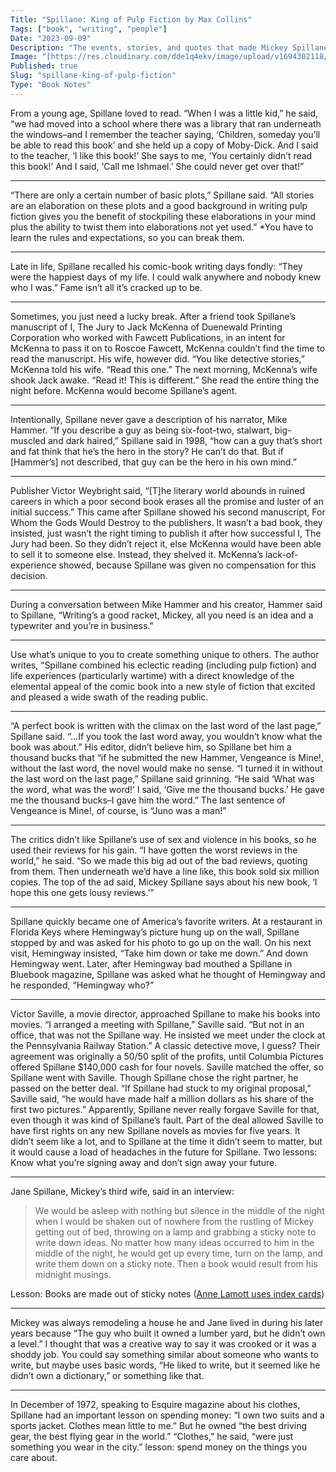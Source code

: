 ```yaml
---
Title: "Spillane: King of Pulp Fiction by Max Collins"
Tags: ["book", "writing", "people"]
Date: "2023-09-09"
Description: "The events, stories, and quotes that made Mickey Spillane the king of pulp fiction."
Image: "[https://res.cloudinary.com/dde1q4ekv/image/upload/v1694302118/9781613163795_wjwfce.jpg](https://res.cloudinary.com/dde1q4ekv/image/upload/v1694302118/9781613163795_wjwfce.jpg"
Published: true
Slug: "spillane-king-of-pulp-fiction"
Type: "Book Notes"
---
```

From a young age, Spillane loved to read. “When I was a little kid,” he said, “we had moved into a school where there was a library that ran underneath the windows–and I remember the teacher saying, ‘Children, someday you’ll be able to read this book’ and she held up a copy of Moby-Dick. And I said to the teacher, ‘I like this book!’ She says to me, ‘You certainly didn’t read this book!’ And I said, ‘Call me Ishmael.’ She could never get over that!”

---

“There are only a certain number of basic plots,” Spillane said. “All stories are an elaboration on these plots and a good background in writing pulp fiction gives you the benefit of stockpiling these elaborations in your mind plus the ability to twist them into elaborations not yet used.” *You have to learn the rules and expectations, so you can break them.


---

Late in life, Spillane recalled his comic-book writing days fondly: “They were the happiest days of my life. I could walk anywhere and nobody knew who I was.” Fame isn’t all it’s cracked up to be.

---

Sometimes, you just need a lucky break. After a friend took Spillane’s manuscript of I, The Jury to Jack McKenna of Duenewald Printing Corporation who worked with Fawcett Publications, in an intent for McKenna to pass it on to Roscoe Fawcett, McKenna couldn’t find the time to read the manuscript. His wife, however did. “You like detective stories,” McKenna told his wife. “Read this one.” The next morning, McKenna’s wife shook Jack awake. “Read it! This is different.” She read the entire thing the night before. McKenna would become Spillane’s agent.

---

Intentionally, Spillane never gave a description of his narrator, Mike Hammer. “If you describe a guy as being six-foot-two, stalwart, big-muscled and dark haired,” Spillane said in 1998, “how can a guy that’s short and fat think that he’s the hero in the story? He can’t do that. But if [Hammer’s] not described, that guy can be the hero in his own mind.”

---

Publisher Victor Weybright said, “[T]he literary world abounds in ruined careers in which a poor second book erases all the promise and luster of an initial success.” This came after Spillane showed his second manuscript, For Whom the Gods Would Destroy to the publishers. It wasn’t a bad book, they insisted, just wasn’t the right timing to publish it after how successful I, The Jury had been. So they didn’t reject it, else McKenna would have been able to sell it to someone else. Instead, they shelved it. McKenna’s lack-of-experience showed, because Spillane was given no compensation for this decision.

---

During a conversation between Mike Hammer and his creator, Hammer said to Spillane, “Writing’s a good racket, Mickey, all you need is an idea and a typewriter and you’re in business.”

---

Use what’s unique to you to create something unique to others. The author writes, “Spillane combined his eclectic reading (including pulp fiction) and life experiences (particularly wartime) with a direct knowledge of the elemental appeal of the comic book into a new style of fiction that excited and pleased a wide swath of the reading public.

---

“A perfect book is written with the climax on the last word of the last page,” Spillane said. “…If you took the last word away, you wouldn’t know what the book was about.” His editor, didn’t believe him, so Spillane bet him a thousand bucks that “if he submitted the new Hammer, Vengeance is Mine!, without the last word, the novel would make no sense. “I turned it in without the last word on the last page,” Spillane said grinning. “He said ‘What was the word, what was the word!’ I said, ‘Give me the thousand bucks.’ He gave me the thousand bucks–I gave him the word.” The last sentence of Vengeance is Mine!, of course, is “Juno was a man!”

---

The critics didn’t like Spillane’s use of sex and violence in his books, so he used their reviews for his gain. “I have gotten the worst reviews in the world,” he said. “So we made this big ad out of the bad reviews, quoting from them. Then underneath we’d have a line like, this book sold six million copies. The top of the ad said, Mickey Spillane says about his new book, ‘I hope this one gets lousy reviews.’”

---

Spillane quickly became one of America’s favorite writers. At a restaurant in Florida Keys where Hemingway’s picture hung up on the wall, Spillane stopped by and was asked for his photo to go up on the wall. On his next visit, Hemingway insisted, “Take him down or take me down.” And down Hemingway went. Later, after Hemingway bad mouthed a Spillane in Bluebook magazine, Spillane was asked what he thought of Hemingway and he responded, “Hemingway who?”

---

Victor Saville, a movie director, approached Spillane to make his books into movies. “I arranged a meeting with Spillane,” Saville said. “But not in an office, that was not the Spillane way. He insisted we meet under the clock at the Pennsylvania Railway Station.” A classic detective move, I guess? Their agreement was originally a 50/50 split of the profits, until Columbia Pictures offered Spillane $140,000 cash for four novels. Saville matched the offer, so Spillane went with Saville. Though Spillane chose the right partner, he passed on the better deal. “If Spillane had stuck to my original proposal,” Saville said, “he would have made half a million dollars as his share of the first two pictures.” Apparently, Spillane never really forgave Saville for that, even though it was kind of Spillane’s fault. Part of the deal allowed Saville to have first rights on any new Spillane novels as movies for five years. It didn’t seem like a lot, and to Spillane at the time it didn’t seem to matter, but it would cause a load of headaches in the future for Spillane. Two lessons: Know what you’re signing away and don’t sign away your future.

---

Jane Spillane, Mickey’s third wife, said in an interview:

> We would be asleep with nothing but silence in the middle of the night when I would be shaken out of nowhere from the rustling of Mickey getting out of bed, throwing on a lamp and grabbing a sticky note to write down ideas. No matter how many ideas occurred to him in the middle of the night, he would get up every time, turn on the lamp, and write them down on a sticky note. Then a book would result from his midnight musings.
  

Lesson: Books are made out of sticky notes ([Anne Lamott uses index cards](https://www.dltn.io/posts/book-notes-bird-by-bird-by-anne-lamott))

---

Mickey was always remodeling a house he and Jane lived in during his later years because “The guy who built it owned a lumber yard, but he didn’t own a level.” I thought that was a creative way to say it was crooked or it was a shoddy job. You could say something similar about someone who wants to write, but maybe uses basic words, “He liked to write, but it seemed like he didn’t own a dictionary,” or something like that.

---

In December of 1972, speaking to Esquire magazine about his clothes, Spillane had an important lesson on spending money: “I own two suits and a sports jacket. Clothes mean little to me.” But he owned “the best driving gear, the best flying gear in the world.” “Clothes,” he said, “were just something you wear in the city.” lesson: spend money on the things you care about.